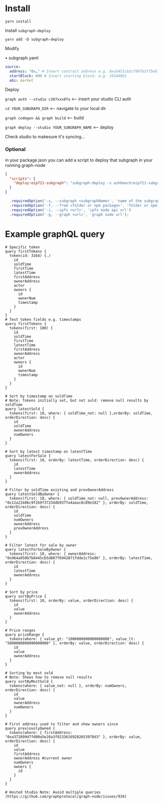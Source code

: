 # Install

`yarn install`

Install `subgraph-deploy`

`yarn add -D subgraph-deploy`

Modify

• subgraph.yaml

```yaml
source:
  address: "0x…" # Insert contract address e.g. 0xa5451cb3cf997b3775e913f4722ee411ac09be62
  startBlock: 000 # Insert starting block: e.g. 19164861
  abi: market
```

Deploy

`graph auth --studio c387xxx8fa` <-- insert your studio CLI auth

`cd YOUR_SUBGRAPH_DIR` <-- navigate to your local dir

`graph codegen && graph build` <-- build

`graph deploy --studio YOUR_SUBGRAPH_NAME` <-- deploy

Check studio to makesure it's syncing…

### Optional

in your package.json you can add a script to deploy that subgraph in your running graph-node

```json
{
  "scripts": {
    "deploy:eip721-subgraph": "subgraph-deploy -s ashbeech/eip721-subgraph -f eip721-subgraph -i http://localhost:5001/api -g http://localhost:8020"
  }
}
```

```javascript
  .requiredOption('-s, --subgraph <subgraphName>', 'name of the subgraph')
  .requiredOption('-f, --from <folder or npm package>', 'folder or npm package where compiled subgraphe exist')
  .requiredOption('-i, --ipfs <url>', 'ipfs node api url')
  .requiredOption('-g, --graph <url>', 'graph node url');
```

# Example graphQL query

```
# Specific token
query firstTokens {
  token(id: 3164) {./
    id
    soldTime
    firstTime
    latestTime
    firstAddress
    ownerAddress
    actor
    owners {
      id
      ownerNum
      timestamp
    }
  }
}
# Test token fields e.g. timestamps
query firstTokens {
  tokens(first: 100) {
    id
    soldTime
    firstTime
    latestTime
    firstAddress
    ownerAddress
    actor
    owners {
      id
      ownerNum
      timestamp
    }
  }
}

# Sort by timestamp on soldTime
# Note: Tokens initially set, but not sold: remove null results by soldTime
query latestSold {
  tokens(first: 10, where: { soldTime_not: null },orderBy: soldTime, orderDirection: desc) {
    id
    soldTime
    ownerAddress
    numOwners
  }
}

# Sort by latest timestamp on latestTime
query latestForSale {
  tokens(first: 10, orderBy: latestTime, orderDirection: desc) {
    id
    latestTime
    ownerAddress
  }
}

# Filter by soldTime existing and prevOwnerAddress
query latestSoldByOwner {
  tokens(first: 10, where: { soldTime_not: null, prevOwnerAddress: "0x12a21b86c9f2b9f37234db937fa4aaac8c89e182" }, orderBy: soldTime, orderDirection: desc) {
    id
    soldTime
    numOwners
    ownerAddress
    prevOwnerAddress
  }
}

# Filter latest for sale by owner
query latestForSaleByOwner {
  tokens(first: 10, where: { ownerAddress: "0x964a950b7b8445cb5d807f6942071fdde1c75e86" }, orderBy: latestTime, orderDirection: desc) {
    id
    latestTime
    ownerAddress
  }
}

# Sort by price
query sortByPrice {
  tokens(first: 10, orderBy: value, orderDirection: desc) {
    id
    value
    ownerAddress
  }
}

# Price ranges
query priceRange {
  tokens(where: { value_gt: "1000000000000000000", value_lt: "5000000000000000000" }, orderBy: value, orderDirection: desc) {
    id
    value
    ownerAddress
  }
}

# Sorting by most sold
# Note: Shows how to remove null results
query sortByMostSold {
  tokens(where: { value_not: null }, orderBy: numOwners, orderDirection: desc) {
    id
    value
    ownerAddress
    numOwners
  }
}

# First address used to filter and show owners since
query previouslyOwned {
  tokens(where: { firstAddress: "0xa372899d7fd00a5e26a3f02336169282653978d3" }, orderBy: value, orderDirection: desc) {
    id
    value
    firstAddress
    ownerAddress #current owner
    numOwners
    owners {
      id
    }
  }
}

# Hosted Studio Note: Avoid multiple queries (https://github.com/graphprotocol/graph-node/issues/934)
```

